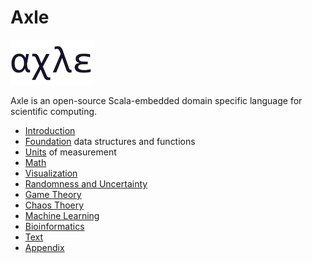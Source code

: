 # Axle

![axle](/images/axle.png)

Axle is an open-source Scala-embedded domain specific language for scientific computing.

* [Introduction](introduction/Introduction.md)
* [Foundation](foundation/Foundation.md) data structures and functions
* [Units](units/Units.md) of measurement
* [Math](math/Math.md)
* [Visualization](visualization/Visualize.md)
* [Randomness and Uncertainty](random_uncertain/RandomnessUncertainty.md)
* [Game Theory](game_theory/GameTheory.md)
* [Chaos Thoery](chaos_theory/ChaosTheory.md)
* [Machine Learning](machine_learning/MachineLearning.md)
* [Bioinformatics](bioinformatics/Bioinformatics.md)
* [Text](text/Text.md)
* [Appendix](appendix/Appendix.md)
